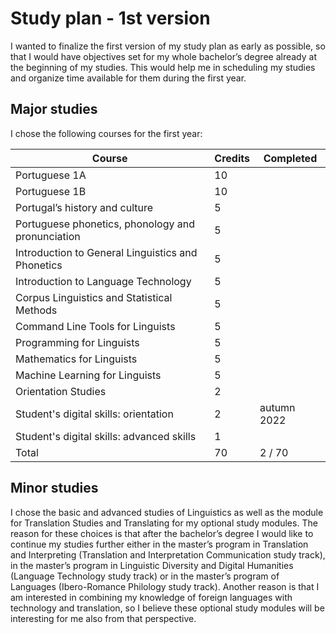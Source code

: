 # Study plan - 1st version

I wanted to finalize the first version of my study plan as early as possible, so that I would have objectives set for my whole bachelor’s degree already at the beginning of my studies. This would help me in scheduling my studies and organize time available for them during the first year.

## Major studies

I chose the following courses for the first year:

| Course        | Credits | Completed |
|---------------|---------|-----------|
| Portuguese 1A | 10      | |
| Portuguese 1B | 10      | |
| Portugal’s history and culture | 5 | |
| Portuguese phonetics, phonology and pronunciation | 5 | |
| Introduction to General Linguistics and Phonetics | 5 | |
| Introduction to Language Technology | 5 | |
| Corpus Linguistics and Statistical Methods | 5 | |
| Command Line Tools for Linguists | 5 | |
| Programming for Linguists  | 5 | |
| Mathematics for Linguists | 5 | |
| Machine Learning for Linguists | 5 | |
| Orientation Studies | 2 |  |
| Student's digital skills: orientation | 2 | autumn 2022 |
| Student's digital skills: advanced skills | 1 | |
| Total | 70 | 2 / 70 |

## Minor studies

I chose the basic and advanced studies of Linguistics as well as the module for Translation Studies and Translating for my optional study modules. The reason for these choices is that after the bachelor’s degree I would like to continue my studies further either in the master’s program in Translation and Interpreting (Translation and Interpretation Communication study track), in the master’s program in Linguistic Diversity and Digital Humanities (Language Technology study track) or in the master’s program of Languages (Ibero-Romance Philology study track). Another reason is that I am interested in combining my knowledge of foreign languages with technology and translation, so I believe these optional study modules will be interesting for me also from that perspective.
